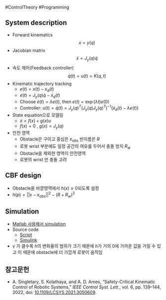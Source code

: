 #ControlTheory #Programming 

## System description

- Forward kinematics
$$x = y(q)$$
- Jacobian matrix
$$\dot{x} = J_y(q)\dot{q}$$
- 속도 제어(Feedback controller)
$$\dot{q}(t) = u(t)=K(q,t)$$
- Kinematic trajectory tracking
	- $e(t) = x(t) - x_d(t)$
	- $\dot e(t) = J_y(q)\dot{q}  - \dot{x}_d(t)$
	- Choose $\dot{e}(t) = \lambda e(t)$, then $e(t) = \exp(\lambda t)e(0)$
	- Controller: $u(t) = \dot{q}(t) = J_y(q)^T (J_y(q)J_y(q)^T)^{-1} (\dot{x}_d(t) - \lambda e(t))$
- State equation으로 모델링
	- $\dot{x} = f(x) + g(x)u$
	- $f(x) = 0$ , $g(x) = J_y(q)$
- 안전 영역
	- Obstacle은 구이고 중심은 $x_{obs}$ 반지름은 $R$
	- 로봇 wrist 부분에도 일정 공간의 여유를 두어서 충돌 방지 $R_w$
	- Obstacle을 제외한 영역이 안전영역
	- 로봇의 wrist 만 충돌 고려


## CBF design

- Obstacle을 바깥영역에서 $h(x) \geq 0$되도록 설정
-  $h(p) = ||x - x_{obs}||^2 - (R + R_w)^2$

## Simulation

- [Matlab 사용해서 simulation](./Matlab에서%20CBF%20구현.md)
- Source code
	- [Script](./src/CBF_for_KinematicControl_UR3.mlx)
	- [Simulink](./src/CBF_for_KinematicControl_UR3.slx)
- $\gamma$ 가 클수록 $h$의 변화율의 범위가 크기 때문에 $h$가 거의 0에 가까운 값을 가질 수 있고 이 때문에 obstacle에 더 가깝게 로봇이 움직임


## 참고문헌

- A. Singletary, S. Kolathaya, and A. D. Ames, “Safety-Critical Kinematic Control of Robotic Systems,” _IEEE Control Syst. Lett._, vol. 6, pp. 139–144, 2022, doi: [10.1109/LCSYS.2021.3050609](https://doi.org/10.1109/LCSYS.2021.3050609).